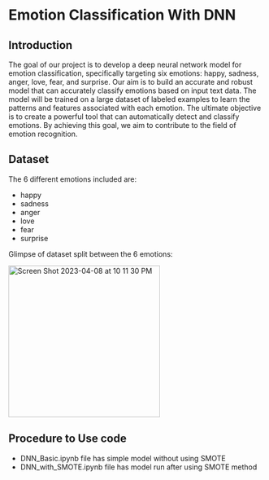 # Emotion Classification With DNN

## Introduction 

The goal of our project is to develop a deep neural network model for emotion classification, specifically targeting six emotions: happy, sadness, anger, 
love, fear, and surprise. Our aim is to build an accurate and robust model that can accurately classify emotions based on input text data. The model will 
be trained on a large dataset of labeled examples to learn the patterns and features associated with each emotion. The ultimate objective is to create a 
powerful tool that can automatically detect and classify emotions. By achieving this goal, we aim to contribute to the field of emotion recognition. 

## Dataset
The 6 different emotions included are: 
- happy
- sadness
- anger
- love
- fear
- surprise

Glimpse of dataset split between the 6 emotions: 

<img width="298" alt="Screen Shot 2023-04-08 at 10 11 30 PM" src="https://user-images.githubusercontent.com/67337084/230750631-d92d97aa-6731-4e22-b790-5766abd40efa.png">

## Procedure to Use code 

- DNN_Basic.ipynb file has simple model without using SMOTE 
- DNN_with_SMOTE.ipynb file has model run after using SMOTE method 
